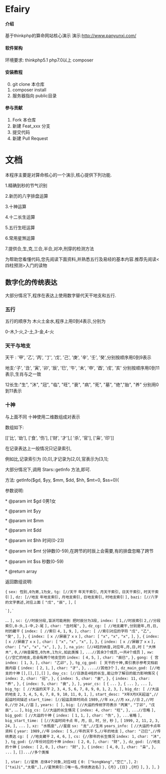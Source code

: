 # Efairy

#### 介绍

基于thinkphp的算命网站核心演示
演示:http://www.panyunxi.com/

#### 软件架构
环境要求:
thinkphp5.1 
php7.0以上
composer

#### 安装教程

0. git clone 本仓库
1. composer install
2. 服务器指向 public目录



#### 参与贡献

1. Fork 本仓库
2. 新建 Feat_xxx 分支
3. 提交代码
4. 新建 Pull Request



# 文档

本程序主要是对算命核心的一个演示,核心提供下列功能.

1.精确到秒的节气识别

2.新历的八字排盘运算

3.十神运算

4.十二长生运算

5.五行生旺运算

6.常用星煞运算

7.提供合,生,克,三合,半合,对冲,刑穿的检测方法



为帮助您看懂代码,您先阅读下面资料,并熟悉五行及易经的基本内容.推荐先阅读<四柱预测>入门的读物

## 数字化的传统表达

大部分情况下,程序在表达上使用数字替代天干地支和五行.

### 五行

五行的顺序为 木火土金水,程序上用0到4表示,分别为

0-木,1-火,2-土,3-金,4-火

### 天干与地支

天干 : '甲', '乙', '丙', '丁', '戊', '己', '庚', '辛', '壬', '癸',分别按顺序用0到9表示

地支:'子', '丑', '寅', '卯', '辰', '巳', '午', '未', '申', '酉', '戌', '亥' 分别按顺序用0到11表示,生肖与之一致

12长生:"生", "沐", "冠", "临", "旺", "衰", "病", "死", "墓", "绝","胎", "养" 分别用0到11表示



### 十神

与上面不同 十神使用二维数组成对表示

数组如下:

[['比', '劫'], ['食', '伤'], ['财', '才'],[ '杀', '官'], ['枭', '印']]

在记录表达上一般情况只记录索引,

例如比,记录索引为 [0,0],才记录为[2,0],官表示为[3,1];



大部分情况下,调用 Stars::getInfo 方法,即可.



   

  方法: getInfo($gd, $yy, $mm, $dd, $hh, $mt=0, $ss=0){

参数说明:

   \* @param int $gd 0男1女

   \* @param int $yy

   \* @param int $mm

   \* @param int $dd

   \* @param int $hh 时间(0-23)

   \* @param int $mt 分钟数(0-59),在跨节的时辰上会需要,有的排盘忽略了跨节

   \* @param int $ss 秒数(0-59)

   \* @return array



返回数组说明:

`{`
`sex: 性别,0为男,1为女,`
`tg: [//天干`
	`年天干索引,`
	`月天干索引,`
	`日天干索引,`
	`时天干索引`
`],`
`dz: [//地支`
	`年地支索引,`
	`月地支索引,`
	`日地支索引,`
	`时地支索引`
`],`
`bazi: [//八字的文字表述,对应上面`
	`[`
	`"戊",`
	`"辰",`
	`],`
	`[`
	
	`],`
...
`],`
`sc: {//时辰分段,盲派可能用到 把时辰分为3段,`
	`index: [`
		`1,//时辰索引`
		`2,//分段索引,0-头,1-中,2-尾`
	`],`
	`char: "丑时尾",`
`},`
`dz_cg: [ //地支藏干,分别是年,月,日,时的藏干`
	`{`
		`index: [ //索引`
			`4,`
			`1,`
			`9,`
			`],`
		`char: [ //索引对应的字符`
			`"戊",`
			`"乙",`
			`"癸",`
			`],`
		`},`
		`{`
		`index: [`
			`x //屏蔽了`
			`x`
			`x`
		`],`
		`char: [`
			`"x",`
			`"x",`
			`"x",`
		`],`
		`},`
		`{`
		`index: [`
			`x //屏蔽了`
			`x`
			`x`
		`],`
		`char: [`
			`"x",`
			`"x",`
			`"x",`
		`],`
		`},`
		`{`
		`index: [`
			`x //屏蔽了`
			`x`
			`x`
		`],`
		`char: [`
			`"x",`
			`"x",`
			`"x",`
		`],`
	`},`
`],`
`na_yin: [//4柱的纳音,对应年,月,日,时`
	`[`
		`"大林木",`
		`0,//纳音属性,0为木,1为火,如此类推`
	`],`
	`...//其余3个成员,一共4个成员`
`],`
`xw: {//空亡的地支,总会有两个地支空的`
	`index: [`
		`4,`
		`5,`
	`],`
	`char: "辰巳",`
`},`
`gong: { 宫`
	`index: [`
		`1,`
		`3,`
	`],`
	`char: "乙卯",`
`},`
`tg_cg_god: [ 天干的十神,索引表示参考文档前面内容`
`{`
	`index: [`
		`2,`
		`1,`
	`],`
	`char: "才",`
	`},`
	`....//其他3个`
`],`
`dz_main_god: [//地支的十神`
	`[],[],[],[]`
`],`
`day_cs: [//日游走4柱的长生,能让你了解日的能力影响情况`
`{`
	`index: 2,`
	`char: "冠",`
`},`
`{`
	`index: 5,`
	`char: "衰",`
`},`
`{`
	`index: 11,`
	`char: "养",`
`},`
`{`
	`index: 5,`
	`char: "衰",`
`},`
`],`
`year_cs: [`
`{`
`...`
`},`
`{`
`...`
`},`
`...`
`],`
`big_tg: [ //大运的天干`
	`2,`
	`3,`
	`4,`
	`5,`
	`6,`
	`7,`
	`8,`
	`9,`
	`0,`
	`1,`
	`2,`
	`3,`
`],`
`big_dz: [ //大运的地支`
	`2,`
	`3,`
	`4,`
	`5,`
	`6,`
	`7,`
	`8,`
	`9,`
	`10,`
	`11,`
	`0,`
	`1,`
`],`
`start_desc: "X年X月X天起运",//起运时间描述`
`start_time: [//起运具体时间点`
`1989,//年`
`xx,//月`
`xx,//日`
`2,//时`
`0,//分`
`24,//苗`
`],`
`years: [ ],`
`big: [//大运的传统字符表示`
`"丙寅",`
`"丁卯",`
`"戊辰",`
...
`],`
`big_cs: [//大运的长生情况`
`{`
`index: 4,`
`char: "旺",`
`},`
`...//忽略`
`],`
`big_god: [`
`//大运的十神`
`{`
`index: [`
`1,`
`1,`
`],`
`char: "伤",`
`},`
`...省略`
`],`
`big_start_time: [`
`[//大运时间卡点`
`年,`
`月,`
`日,`
`时,`
`分,`
`秒`
`],`
`[`
`1999,`
`2,`
`11,`
`2,`
`3,`
`24,`
`],`
`...`
`],`
`xz: "水瓶座",//星座`
`sx: "龙",//生肖`
`years_info: [`
`//大运的卡点年资料`
`{`
	`year: 1989,//年`
	`index: [`
			`5,//年的天干`
			`5,//年的地支`
		`],`
		`char: "己巳",//传统表达`
		`cg: [ //地支藏干`
			`2,`
			`4,`
			`6,`
		`],`
		`cs: {//那年的长生情况`
			`index: 1,`
			`char: "沐",`
		`},`
		`tg_god: {//年份对应的十神`
			`index: [`
				`2,`
				`0,`
			`],`
		`char: "财",`
		`},`
		`dz_god: [//地支的十神`
		`{`
			`index: [`
				`2,`
				`0,`
			`],`
			`char: "财",`
		`},`
		`{`
			`index: [`
				`4,`
				`0,`
			`],`
			`char: "枭",`
		`},`
		`...`
	`],`
	`[]...//多个类推`

`],`
`star: [//星煞 总体4个对象,对应4柱`
`{`
	`0: ["kongWang","空亡",],`
	`2: ["taiJi","太极",],//星煞索引:[唯一名,传统表达名]`
`},`
`{月}`
`,{日}`
`,{时}`
`],`
`},`
`],`
`}`
